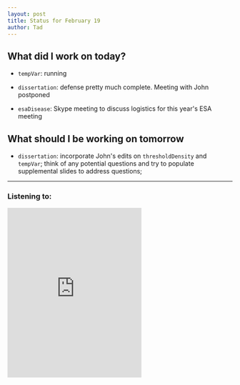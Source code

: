 ```yaml
---
layout: post
title: Status for February 19
author: Tad
---
```


## What did I work on today?

* `tempVar`: running

* `dissertation`: defense pretty much complete. Meeting with John postponed

* `esaDisease`: Skype meeting to discuss logistics for this year's ESA meeting



## What should I be working on tomorrow

* `dissertation`: incorporate John's edits on `thresholdDensity` and `tempVar`; think of any potential questions and try to populate supplemental slides to address questions;




---

### Listening to:
 <iframe src='https://embed.spotify.com/?uri=spotify:track:6XorgdtMRoZ5OdmSV7NCFJ' width='300' height='380' frameborder='0' allowtransparency='true'></iframe>
 <i class='fa fa-code' style='color:pink'></i>
